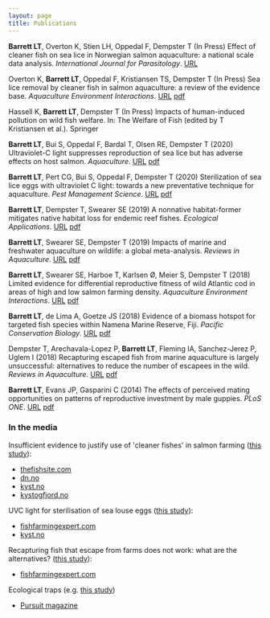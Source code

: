 ```yaml
---
layout: page
title: Publications
---
```


**Barrett LT**, Overton K, Stien LH, Oppedal F, Dempster T (In Press) Effect of cleaner fish on sea lice in Norwegian salmon aquaculture: a national scale data analysis. *International Journal for Parasitology*. [URL](https://doi.org/10.1016/j.ijpara.2019.12.005)

Overton K, **Barrett LT**, Oppedal F, Kristiansen TS, Dempster T (In Press) Sea lice removal by cleaner fish in salmon aquaculture: a review of the evidence base. *Aquaculture Environment Interactions*. [URL](https://doi.org/10.3354/aei00345) [pdf](https://github.com/neoodax/research/blob/master/Overton%20et%20al%202020%20AEI%20cleaner%20fish.pdf)

Hassell K, **Barrett LT**, Dempster T (In Press) Impacts of human-induced pollution on wild fish welfare. In: The Welfare of Fish (edited by T Kristiansen et al.). Springer

**Barrett LT**, Bui S, Oppedal F, Bardal T, Olsen RE, Dempster T (2020) Ultraviolet-C light suppresses reproduction of sea lice but has adverse effects on host salmon. *Aquaculture*. [URL](https://doi.org/10.1016/j.aquaculture.2020.734954) [pdf](https://github.com/neoodax/research/blob/master/Barrett%20et%20al%202020%20Aquaculture%20-%20UVC.pdf)

**Barrett LT**, Pert CG, Bui S, Oppedal F, Dempster T (2020) Sterilization of sea lice eggs with ultraviolet C light: towards a new preventative technique for aquaculture. *Pest Management Science*. [URL](https://doi.org/10.1002/ps.5595) [pdf](https://github.com/neoodax/research/blob/master/Barrett%20et%20al%202018%20AEI%20cod.pdf)

**Barrett LT**, Dempster T, Swearer SE (2019) A nonnative habitat-former mitigates native habitat loss for endemic reef fishes. *Ecological Applications*. [URL](https://doi.org/10.1002/eap.1956) [pdf](https://github.com/neoodax/research/blob/master/Barrett%20et%20al%202019%20Ecol%20Apps%20wakame.pdf)

**Barrett LT**, Swearer SE, Dempster T (2019) Impacts of marine and freshwater aquaculture on wildlife: a global meta-analysis. *Reviews in Aquaculture*. [URL](https://doi.org/10.1111/RAQ.12277) [pdf](https://github.com/neoodax/research/blob/master/Barrett%20et%20al%202018%20RAQ%20wildlife.pdf)

**Barrett LT**, Swearer SE, Harboe T, Karlsen Ø, Meier S, Dempster T (2018) Limited evidence for differential reproductive fitness of wild Atlantic cod in areas of high and low salmon farming density. *Aquaculture Environment Interactions*. [URL](https://doi.org/10.3354/aei00275) [pdf](https://github.com/neoodax/research/blob/master/Barrett%20et%20al%202018%20AEI%20cod.pdf)

**Barrett LT**, de Lima A, Goetze JS (2018) Evidence of a biomass hotspot for targeted fish species within Namena Marine Reserve, Fiji. *Pacific Conservation Biology*. [URL](https://doi.org/10.1071/PC18034) [pdf](https://github.com/neoodax/research/blob/master/Barrett%20et%20al%202018%20PCB%20Fiji.pdf)

Dempster T, Arechavala-Lopez P, **Barrett LT**, Fleming IA, Sanchez-Jerez P, Uglem I (2018) Recapturing escaped fish from marine aquaculture is largely unsuccessful: alternatives to reduce the number of escapees in the wild. *Reviews in Aquaculture*. [URL](https://doi.org/10.1111/raq.12153) [pdf](https://github.com/neoodax/research/blob/master/Dempster%20et%20al%202016%20RAQ%20escapes.pdf)

**Barrett LT**, Evans JP, Gasparini C (2014) The effects of perceived mating opportunities on patterns of reproductive investment by male guppies. *PLoS ONE*. [URL](https://doi.org/10.1371/journal.pone.0093780) [pdf](https://github.com/neoodax/research/blob/master/Barrett%20et%20al%202014%20PLOS%20ONE%20guppies.pdf)  
  
  
### In the media  
Insufficient evidence to justify use of 'cleaner fishes' in salmon farming ([this study](https://doi.org/10.3354/aei00345)):  
* [thefishsite.com](https://thefishsite.com/articles/study-questions-cleaner-fish-efficiency)  
* [dn.no](https://www.dn.no/havbruk/edgar-brun/veterinarinstituttet/frode-oppedal/mener-laksenaringen-ikke-er-barekraftig-ma-si-klarere-ifra/2-1-752295)  
* [kyst.no](https://www.kyst.no/article/etterlyser-dokumentasjon-paa-at-rensefisk-er-effektivt/)  
* [kystogfjord.no](https://www.kystogfjord.no/nyheter/forsiden/Usikker-paa-effekten-av-rensefisk)  

UVC light for sterilisation of sea louse eggs ([this study](https://doi.org/10.1002/ps.5595)):  
* [fishfarmingexpert.com](https://www.fishfarmingexpert.com/article/uv-light-could-be-used-in-fight-against-sea-lice)
* [kyst.no](https://www.kyst.no/article/kan-ta-knekken-paa-luse-egg-med-uv-lys)

Recapturing fish that escape from farms does not work: what are the alternatives? ([this study](https://doi.org/10.1111/raq.12153)):  
* [fishfarmingexpert.com](https://www.fishfarmingexpert.com/article/recapture-rethink-required)  

Ecological traps (e.g. [this study](https://doi.org/10.1002/eap.1956))  
* [Pursuit magazine](https://pursuit.unimelb.edu.au/articles/when-good-animals-make-bad-decisions)  




